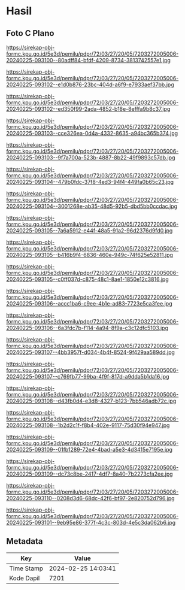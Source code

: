 # Hasil

## Foto C Plano

https://sirekap-obj-formc.kpu.go.id/5e3d/pemilu/pdpr/72/03/27/20/05/7203272005006-20240225-093100--80adff84-bfdf-4209-8734-3813742557e1.jpg

https://sirekap-obj-formc.kpu.go.id/5e3d/pemilu/pdpr/72/03/27/20/05/7203272005006-20240225-093102--e1d0b876-23bc-404d-a6f9-e7933aef37bb.jpg

https://sirekap-obj-formc.kpu.go.id/5e3d/pemilu/pdpr/72/03/27/20/05/7203272005006-20240225-093102--ed350f99-2ada-4852-b18e-8efffa9b8c37.jpg

https://sirekap-obj-formc.kpu.go.id/5e3d/pemilu/pdpr/72/03/27/20/05/7203272005006-20240225-093103--cce326ea-0d4a-4332-8635-a94bc365b374.jpg

https://sirekap-obj-formc.kpu.go.id/5e3d/pemilu/pdpr/72/03/27/20/05/7203272005006-20240225-093103--9f7a700a-523b-4887-8b22-49f9893c57db.jpg

https://sirekap-obj-formc.kpu.go.id/5e3d/pemilu/pdpr/72/03/27/20/05/7203272005006-20240225-093104--479b0fdc-37f8-4ed3-94f4-449fa0b65c23.jpg

https://sirekap-obj-formc.kpu.go.id/5e3d/pemilu/pdpr/72/03/27/20/05/7203272005006-20240225-093104--3001268e-ab35-48d5-92b5-dbd5bb0ccdac.jpg

https://sirekap-obj-formc.kpu.go.id/5e3d/pemilu/pdpr/72/03/27/20/05/7203272005006-20240225-093105--7a6a5912-e44f-48a5-91a2-96d2376d9fd0.jpg

https://sirekap-obj-formc.kpu.go.id/5e3d/pemilu/pdpr/72/03/27/20/05/7203272005006-20240225-093105--b416b9f4-6836-460e-949c-74f625e52811.jpg

https://sirekap-obj-formc.kpu.go.id/5e3d/pemilu/pdpr/72/03/27/20/05/7203272005006-20240225-093105--c0ff037d-c875-48c1-8ae1-1850e12c3816.jpg

https://sirekap-obj-formc.kpu.go.id/5e3d/pemilu/pdpr/72/03/27/20/05/7203272005006-20240225-093106--accc1ba6-c9ee-4b1e-ad83-7723e5ca3fee.jpg

https://sirekap-obj-formc.kpu.go.id/5e3d/pemilu/pdpr/72/03/27/20/05/7203272005006-20240225-093106--6a3fdc7b-f114-4a94-8f9a-c3c12dfc5103.jpg

https://sirekap-obj-formc.kpu.go.id/5e3d/pemilu/pdpr/72/03/27/20/05/7203272005006-20240225-093107--4bb3957f-d034-4b4f-8524-9f429aa589dd.jpg

https://sirekap-obj-formc.kpu.go.id/5e3d/pemilu/pdpr/72/03/27/20/05/7203272005006-20240225-093107--c769fb77-99ba-4f9f-817d-a9dda5b1da16.jpg

https://sirekap-obj-formc.kpu.go.id/5e3d/pemilu/pdpr/72/03/27/20/05/7203272005006-20240225-093108--d43fb0d4-e3d8-4327-b123-7bb546adb72c.jpg

https://sirekap-obj-formc.kpu.go.id/5e3d/pemilu/pdpr/72/03/27/20/05/7203272005006-20240225-093108--1b2d2c1f-f8b4-402e-9117-75d30f94e947.jpg

https://sirekap-obj-formc.kpu.go.id/5e3d/pemilu/pdpr/72/03/27/20/05/7203272005006-20240225-093109--01fb1289-72e4-4bad-a5e3-4d3415e7195e.jpg

https://sirekap-obj-formc.kpu.go.id/5e3d/pemilu/pdpr/72/03/27/20/05/7203272005006-20240225-093109--dc73c8be-2417-4df7-8a40-7b2273cfa2ee.jpg

https://sirekap-obj-formc.kpu.go.id/5e3d/pemilu/pdpr/72/03/27/20/05/7203272005006-20240225-093110--0208d3d6-68dc-42f6-bf97-2e820752d796.jpg

https://sirekap-obj-formc.kpu.go.id/5e3d/pemilu/pdpr/72/03/27/20/05/7203272005006-20240225-093101--9eb95e86-377f-4c3c-803d-4e5c3da062b6.jpg


## Metadata

| Key        | Value               |
| ---------- | ------------------- |
| Time Stamp | 2024-02-25 14:03:41 |
| Kode Dapil | 7201                |



